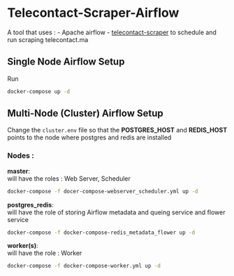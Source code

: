 # Telecontact-Scraper-Airflow
A tool that uses :
    - Apache airflow 
    - [telecontact-scraper](https://github.com/Tahasadiki/Telecontact-Scraper)
    to schedule and run scraping telecontact.ma

## Single Node Airflow Setup

Run
```bash
docker-compose up -d
```

## Multi-Node (Cluster) Airflow Setup
Change the `cluster.env` file so that the __POSTGRES_HOST__ and __REDIS_HOST__ points to the node where postgres and redis are installed

### Nodes :  

__master__:    
will have the roles : Web Server, Scheduler
```bash
docker-compose -f docer-compose-webserver_scheduler.yml up -d
```

__postgres_redis__:  
will have the role of storing Airflow metadata and queing service and flower service
```bash
docker-compose -f docker-compose-redis_metadata_flower up -d
```

__worker(s)__:  
will have the role : Worker
```bash
docker-compose -f docker-compose-worker.yml up -d
```